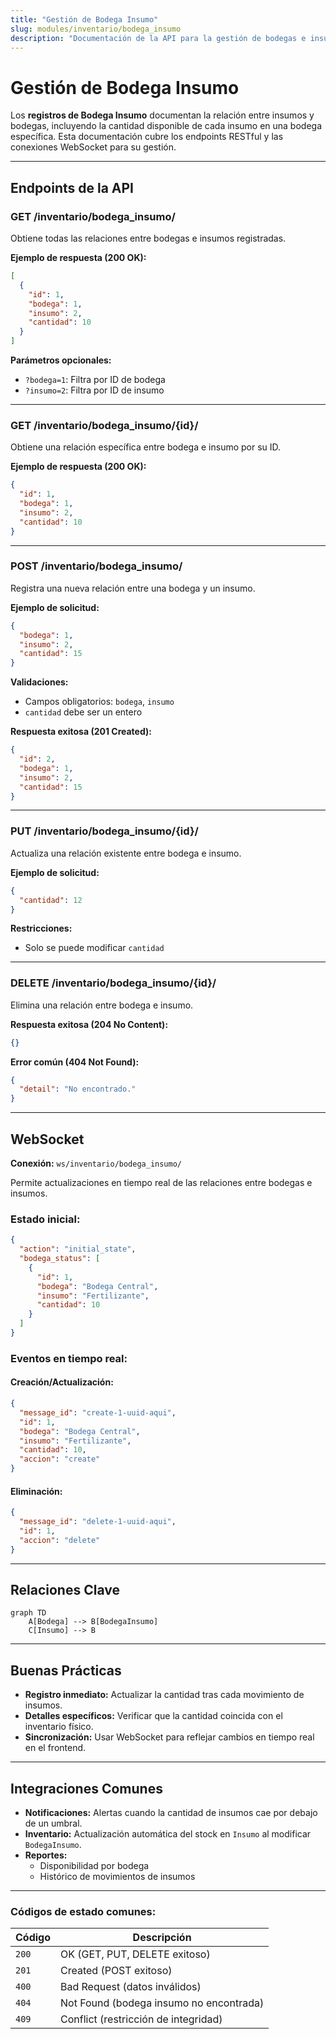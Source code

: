 ```yaml
---
title: "Gestión de Bodega Insumo"
slug: modules/inventario/bodega_insumo
description: "Documentación de la API para la gestión de bodegas e insumos en Agrosoft."
---
```


# **Gestión de Bodega Insumo**

Los **registros de Bodega Insumo** documentan la relación entre insumos y bodegas, incluyendo la cantidad disponible de cada insumo en una bodega específica. Esta documentación cubre los endpoints RESTful y las conexiones WebSocket para su gestión.

---

## **Endpoints de la API**

### **GET /inventario/bodega_insumo/**
Obtiene todas las relaciones entre bodegas e insumos registradas.

**Ejemplo de respuesta (200 OK):**
```json
[
  {
    "id": 1,
    "bodega": 1,
    "insumo": 2,
    "cantidad": 10
  }
]
```
**Parámetros opcionales:**
- `?bodega=1`: Filtra por ID de bodega
- `?insumo=2`: Filtra por ID de insumo

---

### **GET /inventario/bodega_insumo/{id}/**
Obtiene una relación específica entre bodega e insumo por su ID.

**Ejemplo de respuesta (200 OK):**
```json
{
  "id": 1,
  "bodega": 1,
  "insumo": 2,
  "cantidad": 10
}
```

---

### **POST /inventario/bodega_insumo/**
Registra una nueva relación entre una bodega y un insumo.

**Ejemplo de solicitud:**
```json
{
  "bodega": 1,
  "insumo": 2,
  "cantidad": 15
}
```

**Validaciones:**
- Campos obligatorios: `bodega`, `insumo`
- `cantidad` debe ser un entero

**Respuesta exitosa (201 Created):**
```json
{
  "id": 2,
  "bodega": 1,
  "insumo": 2,
  "cantidad": 15
}
```

---

### **PUT /inventario/bodega_insumo/{id}/**
Actualiza una relación existente entre bodega e insumo.

**Ejemplo de solicitud:**
```json
{
  "cantidad": 12
}
```

**Restricciones:**
- Solo se puede modificar `cantidad`

---

### **DELETE /inventario/bodega_insumo/{id}/**
Elimina una relación entre bodega e insumo.

**Respuesta exitosa (204 No Content):**
```json
{}
```

**Error común (404 Not Found):**
```json
{
  "detail": "No encontrado."
}
```

---

## **WebSocket**

**Conexión:** `ws/inventario/bodega_insumo/`

Permite actualizaciones en tiempo real de las relaciones entre bodegas e insumos.

### **Estado inicial:**
```json
{
  "action": "initial_state",
  "bodega_status": [
    {
      "id": 1,
      "bodega": "Bodega Central",
      "insumo": "Fertilizante",
      "cantidad": 10
    }
  ]
}
```

### **Eventos en tiempo real:**

#### **Creación/Actualización:**
```json
{
  "message_id": "create-1-uuid-aqui",
  "id": 1,
  "bodega": "Bodega Central",
  "insumo": "Fertilizante",
  "cantidad": 10,
  "accion": "create" 
}
```

#### **Eliminación:**
```json
{
  "message_id": "delete-1-uuid-aqui",
  "id": 1,
  "accion": "delete"
}
```

---

## **Relaciones Clave**
```mermaid
graph TD
    A[Bodega] --> B[BodegaInsumo]
    C[Insumo] --> B
```

---

## **Buenas Prácticas**
- **Registro inmediato:** Actualizar la cantidad tras cada movimiento de insumos.
- **Detalles específicos:** Verificar que la cantidad coincida con el inventario físico.
- **Sincronización:** Usar WebSocket para reflejar cambios en tiempo real en el frontend.

---

## **Integraciones Comunes**
- **Notificaciones:** Alertas cuando la cantidad de insumos cae por debajo de un umbral.
- **Inventario:** Actualización automática del stock en `Insumo` al modificar `BodegaInsumo`.
- **Reportes:**
  - Disponibilidad por bodega
  - Histórico de movimientos de insumos

---

### **Códigos de estado comunes:**
| Código | Descripción |
|--------|-------------|
| `200` | OK (GET, PUT, DELETE exitoso) |
| `201` | Created (POST exitoso) |
| `400` | Bad Request (datos inválidos) |
| `404` | Not Found (bodega insumo no encontrada) |
| `409` | Conflict (restricción de integridad) |

